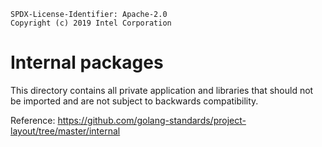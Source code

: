 ```text
SPDX-License-Identifier: Apache-2.0
Copyright (c) 2019 Intel Corporation
```

# Internal packages
This directory contains all private application and libraries that should not be imported and are not subject to backwards compatibility.

Reference: https://github.com/golang-standards/project-layout/tree/master/internal
